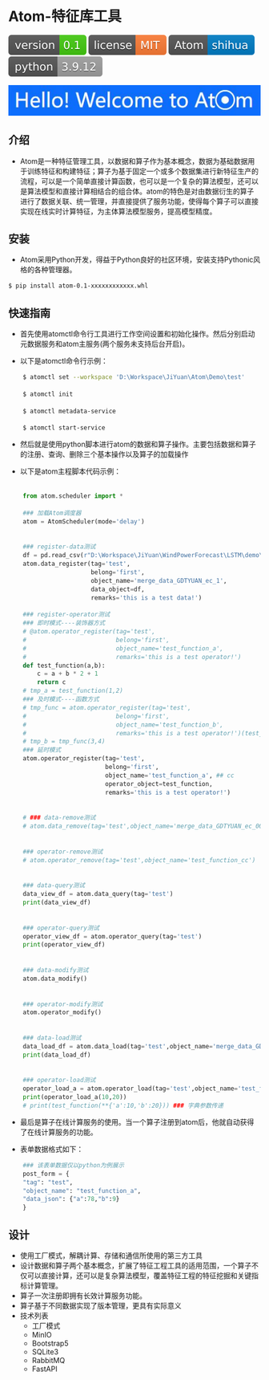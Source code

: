 # Atom-特征库工具

![shields_version](/atom/static/shields_version.svg)    ![shields_license](/atom/static/shields_license.svg)    ![shields_author](/atom/static/shields_author.svg)    ![shiedls_python](/atom/static/shields_python.svg)

![atomsymbol](/atom/static/atomsymbol.JPG)

## 介绍
+ Atom是一种特征管理工具，以数据和算子作为基本概念，数据为基础数据用于训练特征和构建特征；算子为基于固定一个或多个数据集进行新特征生产的流程，可以是一个简单直接计算函数，也可以是一个复杂的算法模型，还可以是算法模型和直接计算相结合的组合体。atom的特色是对由数据衍生的算子进行了数据关联、统一管理，并直接提供了服务功能，使得每个算子可以直接实现在线实时计算特征，为主体算法模型服务，提高模型精度。


## 安装
+ Atom采用Python开发，得益于Python良好的社区环境，安装支持Pythonic风格的各种管理器。
```bash
$ pip install atom-0.1-xxxxxxxxxxxx.whl
```



## 快速指南
+ 首先使用atomctl命令行工具进行工作空间设置和初始化操作。然后分别启动元数据服务和atom主服务(两个服务未支持后台开启)。

+ 以下是atomctl命令行示例：

```bash
	$ atomctl set --workspace 'D:\Workspace\JiYuan\Atom\Demo\test'

	$ atomctl init

	$ atomctl metadata-service 

	$ atomctl start-service 
````

+ 然后就是使用python脚本进行atom的数据和算子操作。主要包括数据和算子的注册、查询、删除三个基本操作以及算子的加载操作


+ 以下是atom主程脚本代码示例：

```python

	from atom.scheduler import *

	### 加载Atom调度器
	atom = AtomScheduler(mode='delay')


	### register-data测试
	df = pd.read_csv(r"D:\Workspace\JiYuan\WindPowerForecast\LSTM\demo\merge_data_GDTYUAN_ec.csv")
	atom.data_register(tag='test',
	                   belong='first',
	                   object_name='merge_data_GDTYUAN_ec_1',
	                   data_object=df,
	                   remarks='this is a test data!')

	### register-operator测试
	### 即时模式----装饰器方式
	# @atom.operator_register(tag='test',
	#                         belong='first',
	#                         object_name='test_function_a',
	#                         remarks='this is a test operator!')
	def test_function(a,b):
	    c = a + b * 2 + 1
	    return c
	# tmp_a = test_function(1,2)
	### 及时模式----函数方式
	# tmp_func = atom.operator_register(tag='test',
	#                         belong='first',
	#                         object_name='test_function_b',
	#                         remarks='this is a test operator!')(test_function)
	# tmp_b = tmp_func(3,4) 
	### 延时模式
	atom.operator_register(tag='test',
	                       belong='first',
	                       object_name='test_function_a', ## cc
	                       operator_object=test_function,
	                       remarks='this is a test operator!')


	# ### data-remove测试
	# atom.data_remove(tag='test',object_name='merge_data_GDTYUAN_ec_00')


	### operator-remove测试
	# atom.operator_remove(tag='test',object_name='test_function_cc')
	 
	                       
	### data-query测试
	data_view_df = atom.data_query(tag='test')
	print(data_view_df)


	### operator-query测试
	operator_view_df = atom.operator_query(tag='test')
	print(operator_view_df)


	### data-modify测试
	atom.data_modify()


	### operator-modify测试
	atom.operator_modify()


	### data-load测试
	data_load_df = atom.data_load(tag='test',object_name='merge_data_GDTYUAN_ec_1')
	print(data_load_df)


	### operator-load测试
	operator_load_a = atom.operator_load(tag='test',object_name='test_function_a')
	print(operator_load_a(10,20))
	# print(test_function(**{'a':10,'b':20})) ### 字典参数传递
```

+ 最后是算子在线计算服务的使用。当一个算子注册到atom后，他就自动获得了在线计算服务的功能。

+ 表单数据格式如下：

```python
	### 该表单数据仅以python为例展示
	post_form = {
    "tag": "test",
    "object_name": "test_function_a",
	"data_json": {"a":78,"b":9}
	}
```

## 设计
+ 使用工厂模式，解耦计算、存储和通信所使用的第三方工具
+ 设计数据和算子两个基本概念，扩展了特征工程工具的适用范围，一个算子不仅可以直接计算，还可以是复杂算法模型，覆盖特征工程的特征挖掘和关键指标计算管理。
+ 算子一次注册即拥有长效计算服务功能。
+ 算子基于不同数据实现了版本管理，更具有实际意义
+ 技术列表
	+ 工厂模式
	+ MinIO
	+ Bootstrap5
	+ SQLite3
	+ RabbitMQ
	+ FastAPI


